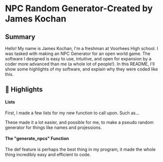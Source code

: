 # NPC Random Generator-Created by James Kochan

## Summary
Hello! My name is James Kochan, I'm a freshman at Voorhees High school. I was tasked with making an NPC Generator for an open world game. The software I designed is easy to use, intuitive, and open for expansion by a coder more advanced than me (a whole lot of people!). In this README, I'll show some highlights of my software, and explain why they were coded like this.


## 🌟 Highlights


#### Lists

First, I made a few lists for my new function to call upon. Such as...

These made it a lot easier, and possible for me, to make a pseudo random generator for things like names and projessions.

#### The "generate_npcs" Function

The def feature is perhaps the best thing in my program, it made the whole thing incredibly easy and efficient to code. 
